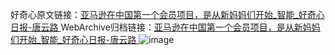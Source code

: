 好奇心原文链接：[亚马逊在中国第一个会员项目，是从新妈妈们开始_智能_好奇心日报-唐云路 ](https://www.qdaily.com/articles/10592.html)
WebArchive归档链接：[亚马逊在中国第一个会员项目，是从新妈妈们开始_智能_好奇心日报-唐云路 ](http://web.archive.org/web/20190623160934/https://www.qdaily.com/articles/10592.html)
![image](http://ww3.sinaimg.cn/large/007d5XDply1g3wfq2h2y5j30u03994qp)